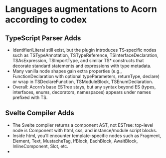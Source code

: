 # Languages augmentations to Acorn according to codex

## TypeScript Parser Adds

  - Identifier/Literal still exist, but the plugin introduces TS‐specific nodes such as TSTypeAnnotation, TSTypeReference,
  TSInterfaceDeclaration, TSAsExpression, TSImportType, and similar TS* constructs that decorate standard statements and expressions with type
  metadata.
  - Many vanilla node shapes gain extra properties (e.g., FunctionDeclaration with optional typeParameters, returnType, declare) or wrap in
  TSDeclareFunction, TSModuleBlock, TSEnumDeclaration.
  - Overall: Acorn’s base ESTree stays, but any syntax beyond ES (types, interfaces, enums, decorators, namespaces) appears under names prefixed
  with TS.

## Svelte Compiler Adds

  - The Svelte compiler returns a component AST, not ESTree: top-level node is Component with html, css, and instance/module script blocks.
  - Inside html, you’ll encounter template-specific nodes such as Fragment, Element, Text, MustacheTag, IfBlock, EachBlock, AwaitBlock,
  InlineComponent, Slot, etc.
  - <script> blocks use instance/module properties that embed a nested ESTree program (parsed via Acorn) but wrapped in Svelte-specific node
  containers (Script, Ast).

##  In short

TypeScript augments the ESTree with extra TS* declarations/annotations, while Svelte switches to its own template AST with fragment/
element/mustache-style nodes plus nested Acorn programs for script sections.

## What we want to do 

Our alternative syntax will use indentation instead of opening and closing tags. Special syntax for id and class attributes inspired from emmet.
Mustache will not be necessary, code will appear in a light bg tone than naked string.
